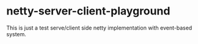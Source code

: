 # netty-server-client-playground
This is just a test serve/client side netty implementation with event-based system.

